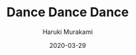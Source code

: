 ---
title: "Dance Dance Dance"
author: "Haruki Murakami"
isbn: "0099448769"
isbn13: "9780099448761"
rating: "4"
publisher: "Vintage"
pages: "393"
publishYear: "2002"
read: "2020"
goodreads_id: "17800"
language: "en"
date: "2020-03-29"
---